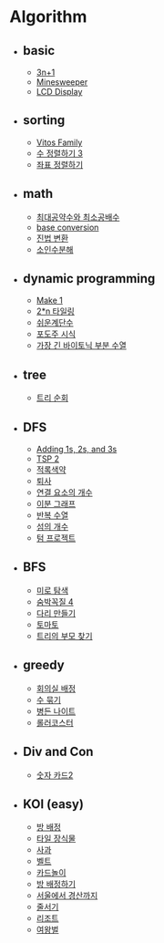 # Algorithm   
 - <h2> basic </h2>   
 
    - [3n+1](https://github.com/DongyeolLee/Algorithm/tree/master/basic/3n%2B1)    
    - [Minesweeper](https://github.com/DongyeolLee/Algorithm/tree/master/basic/Minesweeper)   
    - [LCD Display](https://github.com/DongyeolLee/Algorithm/tree/master/basic/LCD%20Display)
   
 - <h2> sorting </h2>    
 
   - [Vitos Family](https://github.com/DongyeolLee/Algorithm/tree/master/sorting/Vitos%20Family)
   - [수 정렬하기 3](https://github.com/DongyeolLee/Algorithm/tree/master/sorting/%EC%88%98%20%EC%A0%95%EB%A0%AC%ED%95%98%EA%B8%B0%203)
   - [좌표 정렬하기](https://github.com/DongyeolLee/Algorithm/tree/master/sorting/%EC%A2%8C%ED%91%9C%20%EC%A0%95%EB%A0%AC%ED%95%98%EA%B8%B0)
   
 - <h2> math </h2>
   
   - [최대공약수와 최소공배수](https://github.com/DongyeolLee/Algorithm/tree/master/math/gcd%20and%20lcm)
   - [base conversion](https://github.com/DongyeolLee/Algorithm/tree/master/math/base%20conversion)
   - [진법 변환](https://github.com/DongyeolLee/Algorithm/tree/master/math/%EC%A7%84%EB%B2%95%20%EB%B3%80%ED%99%98)
   - [소인수분해](https://github.com/DongyeolLee/Algorithm/tree/master/math/%EC%86%8C%EC%9D%B8%EC%88%98%20%EB%B6%84%ED%95%B4)
   
 - <h2> dynamic programming </h2>
 
   - [Make 1](https://github.com/DongyeolLee/Algorithm/tree/master/dynamic%20programming/make%201)
   - [2*n 타일링](https://github.com/DongyeolLee/Algorithm/tree/master/dynamic%20programming/2*n%20%ED%83%80%EC%9D%BC%EB%A7%81)
   - [쉬운계단수](https://github.com/DongyeolLee/Algorithm/tree/master/dynamic%20programming/%EC%89%AC%EC%9A%B4%EA%B3%84%EB%8B%A8%EC%88%98)
   - [포도주 시식](https://github.com/DongyeolLee/Algorithm/tree/master/dynamic%20programming/%ED%8F%AC%EB%8F%84%EC%A3%BC%20%EC%8B%9C%EC%8B%9D)
   - [가장 긴 바이토닉 부분 수열](https://github.com/DongyeolLee/Algorithm/tree/master/dynamic%20programming/%EA%B0%80%EC%9E%A5%20%EA%B8%B4%20%EB%B0%94%EC%9D%B4%ED%86%A0%EB%8B%89%20%EB%B6%80%EB%B6%84%20%EC%88%98%EC%97%B4)
   
 - <h2> tree </h2>
    
    - [트리 순회](https://github.com/DongyeolLee/Algorithm/tree/master/tree/%ED%8A%B8%EB%A6%AC%20%EC%88%9C%ED%9A%8C)
   
 - <h2> DFS </h2>   
 
    - [Adding 1s, 2s, and 3s](https://github.com/DongyeolLee/Algorithm/tree/master/DFS/Adding%201s%2C%202s%2C%20and%203s)   
    - [TSP 2](https://github.com/DongyeolLee/Algorithm/tree/master/DFS/TSP%202)
    - [적록색약](https://github.com/DongyeolLee/Algorithm/tree/master/DFS/%EC%A0%81%EB%A1%9D%EC%83%89%EC%95%BD)
    - [퇴사](https://github.com/DongyeolLee/Algorithm/tree/master/DFS/%ED%87%B4%EC%82%AC)
    - [연결 요소의 개수](https://github.com/DongyeolLee/Algorithm/tree/master/DFS/%EC%97%B0%EA%B2%B0%20%EC%9A%94%EC%86%8C%EC%9D%98%20%EA%B0%9C%EC%88%98)
    - [이분 그래프](https://github.com/DongyeolLee/Algorithm/tree/master/DFS/%EC%9D%B4%EB%B6%84%20%EA%B7%B8%EB%9E%98%ED%94%84)
    - [반복 수열](https://github.com/DongyeolLee/Algorithm/tree/master/DFS/%EB%B0%98%EB%B3%B5%20%EC%88%98%EC%97%B4)
    - [섬의 개수](https://github.com/DongyeolLee/Algorithm/tree/master/DFS/%EC%84%AC%EC%9D%98%20%EA%B0%9C%EC%88%98)
    - [텀 프로젝트](https://github.com/DongyeolLee/Algorithm/tree/master/DFS/%ED%85%80%20%ED%94%84%EB%A1%9C%EC%A0%9D%ED%8A%B8)
     
 - <h2> BFS </h2>     
 
   - [미로 탐색](https://github.com/DongyeolLee/Algorithm/tree/master/BFS/%EB%AF%B8%EB%A1%9C%20%ED%83%90%EC%83%89)
   - [숨박꼭질 4](https://github.com/DongyeolLee/Algorithm/tree/master/BFS/%EC%88%A8%EB%B0%95%EA%BC%AD%EC%A7%88%204)
   - [다리 만들기](https://github.com/DongyeolLee/Algorithm/tree/master/BFS/%EB%8B%A4%EB%A6%AC%20%EB%A7%8C%EB%93%A4%EA%B8%B0)
   - [토마토](https://github.com/DongyeolLee/Algorithm/tree/master/BFS/%ED%86%A0%EB%A7%88%ED%86%A0)
   - [트리의 부모 찾기](https://github.com/DongyeolLee/Algorithm/tree/master/BFS/%ED%8A%B8%EB%A6%AC%EC%9D%98%20%EB%B6%80%EB%AA%A8%20%EC%B0%BE%EA%B8%B0)
   
 - <h2> greedy </h2>
 
   - [회의실 배정](https://github.com/DongyeolLee/Algorithm/tree/master/greedy/%ED%9A%8C%EC%9D%98%EC%8B%A4%20%EB%B0%B0%EC%A0%95)
   - [수 묶기](https://github.com/DongyeolLee/Algorithm/tree/master/greedy/%EC%88%98%20%EB%AC%B6%EA%B8%B0)
   - [병든 나이트](https://github.com/DongyeolLee/Algorithm/tree/master/greedy/%EB%B3%91%EB%93%A0%20%EB%82%98%EC%9D%B4%ED%8A%B8)
   - [롤러코스터](https://github.com/DongyeolLee/Algorithm/tree/master/greedy/%EB%A1%A4%EB%9F%AC%EC%BD%94%EC%8A%A4%ED%84%B0)
   
 - <h2> Div and Con </h2>
 
   - [숫자 카드2](https://github.com/DongyeolLee/Algorithm/tree/master/Div%20and%20Con/%EC%88%AB%EC%9E%90%20%EC%B9%B4%EB%93%9C2)
   
 - <h2> KOI (easy) </h2>
   
   - [방 배정](https://github.com/DongyeolLee/Algorithm/blob/master/KOI%20(easy)/2016/13300.cpp)
   - [타일 장식물](https://github.com/DongyeolLee/Algorithm/blob/master/KOI%20(easy)/2016/13301.cpp)   
   - [사과](https://github.com/DongyeolLee/Algorithm/blob/master/KOI%20(easy)/2015/10833.cpp)     
   - [벨트](https://github.com/DongyeolLee/Algorithm/blob/master/KOI%20(easy)/2015/10834.cpp)
   - [카드놀이](https://github.com/DongyeolLee/Algorithm/blob/master/KOI%20(easy)/2015/10835.cpp)
   - [방 배정하기](https://github.com/DongyeolLee/Algorithm/blob/master/KOI%20(easy)/2017/14697.cpp)
   - [서울에서 경산까지](https://github.com/DongyeolLee/Algorithm/blob/master/KOI%20(easy)/2017/14863.cpp)
   - [줄서기](https://github.com/DongyeolLee/Algorithm/blob/master/KOI%20(easy)/2017/14864.cpp)
   - [리조트](https://github.com/DongyeolLee/Algorithm/blob/master/KOI%20(easy)/2016/13302.cpp)
   - [여왕벌](https://github.com/DongyeolLee/Algorithm/blob/master/KOI%20(easy)/2015/11836.cpp)
